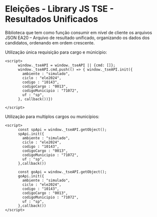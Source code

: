 
# Eleições - Library JS TSE - Resultados Unificados 

Biblioteca que tem como função consumir em nível de cliente os arquivos JSON EA20 – Arquivo de resultado unificado, organizando os dados dos candidatos, ordenando em ordem crescente.

Utilização única requisição para cargo e múnicipio:
```
<script>
      window._tseAPI = window._tseAPI || {cmd: []};
      window._tseAPI.cmd.push(() => { window._tseAPI.init({ 
        ambiente : "simulado",
        ciclo : "ele2024",
        codigo : "10143",
        codigoCargo : "0013",
        codigoMunicipio : "71072",
        uf : "sp",
      }, callback())})
        
</script>
```

Utilização para multiplos cargos ou municípios:
```
<script>
      const spApi = window._tseAPI.getObject();
      spApi.init({ 
        ambiente : "simulado",
        ciclo : "ele2024",
        codigo : "10143",
        codigoCargo : "0013",
        codigoMunicipio : "71072",
        uf : "sp",
      },callback())

      const goApi = window._tseAPI.getObject();
      goApi.init({ 
        ambiente : "simulado",
        ciclo : "ele2024",
        codigo : "10143",
        codigoCargo : "0013",
        codigoMunicipio : "71072",
        uf : "sp",
      },callback())
</script>
```